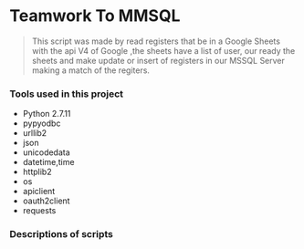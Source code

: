 # Teamwork To MMSQL

> This script was made by read registers that be in a Google Sheets with the api V4 of Google ,the sheets have a list of user, our ready the sheets and make update or insert of registers in our MSSQL Server making a match of the regiters.
### Tools used in this project

- Python 2.7.11
- pypyodbc
- urllib2
- json
- unicodedata
- datetime,time
- httplib2
- os
- apiclient
- oauth2client
- requests

### Descriptions of scripts
